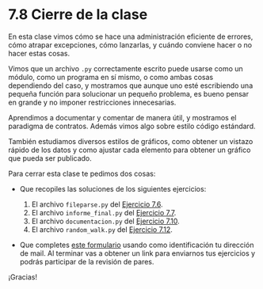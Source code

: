 # 7.8 Cierre de la clase

En esta clase vimos cómo se hace una administración eficiente de errores, cómo atrapar excepciones, cómo lanzarlas, y cuándo conviene hacer o no hacer estas cosas.

Vimos que un archivo `.py` correctamente escrito puede usarse como un módulo, como un programa en sí mismo, o como ambas cosas dependiendo del caso, y mostramos que aunque uno esté escribiendo una pequeña función para solucionar un pequeño problema, es bueno pensar en grande y no imponer restricciones innecesarias.

Aprendimos a documentar y comentar de manera útil, y mostramos el paradigma de contratos. Además vimos algo sobre estilo código estándard.

También estudiamos diversos estilos de gráficos, como obtener un vistazo rápido de los datos y como ajustar cada elemento para obtener un gráfico que pueda ser publicado.


Para cerrar esta clase te pedimos dos cosas:

* Que recopiles las soluciones de los siguientes ejercicios:
    1. El archivo `fileparse.py` del [Ejercicio 7.6](../07_Plt_Especificacion_y_Documentacion/04_Flexibilidad.md#ejercicio-76-de-archivos-a-objetos-cual-archivos).
    2. El archivo `informe_final.py` del [Ejercicio 7.7](../07_Plt_Especificacion_y_Documentacion/04_Flexibilidad.md#ejercicio-77-arreglemos-las-funciones-existentes).
    3. El archivo `documentacion.py` del [Ejercicio 7.10](../07_Plt_Especificacion_y_Documentacion/05_Especificacion_y_Documentacion.md#ejercicio-710-funciones-y-documentacion).
    4. El archivo `random_walk.py` del [Ejercicio 7.12](../07_Plt_Especificacion_y_Documentacion/07_Matplotlib.md#ejercicio-712-caminatas-al-azar).
 
* Que completes [este formulario](https://docs.google.com/forms/d/1Z41ZOgWnvRq-WQwqXs55wyJVkLJ13oyciPe7rPnCNyA) usando como identificación tu dirección de mail.  Al terminar vas a obtener un link para enviarnos tus ejercicios y podrás participar de la revisión de pares.

¡Gracias! 



